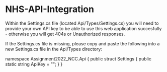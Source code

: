 # NHS-API-Integration

Within the Settings.cs file (located Api/Types/Settings.cs) you will need to provide your own API key to be able to use this web application succesfully - otherwise you will get 404s or Unauthorized responses.

If the Settings.cs file is missing, please copy and paste the following into a new Settings.cs file in the Api/Types directory:

namespace Assignment2022_NCC.Api
{
    public struct Settings
    {
        public static string ApiKey = "";
    }
}
